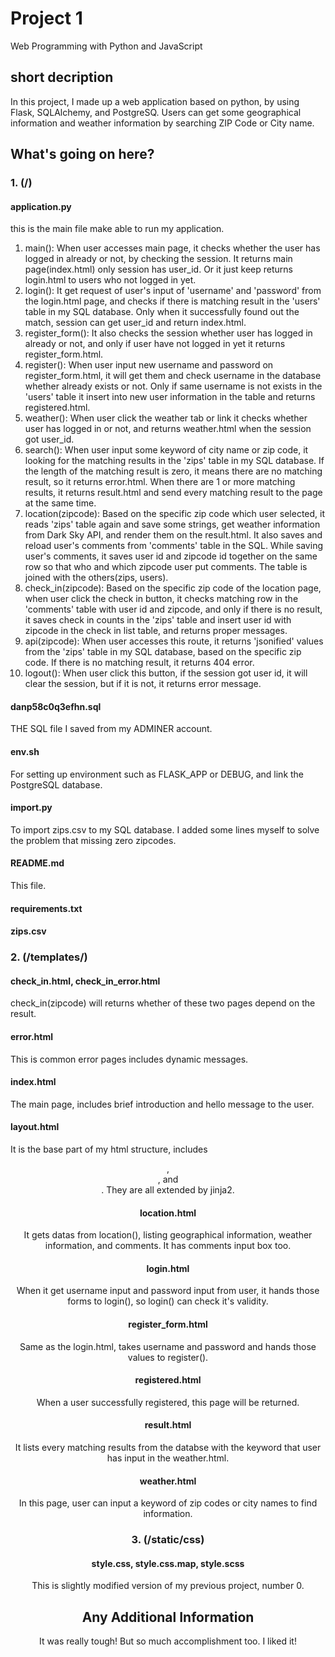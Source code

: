 # Project 1

Web Programming with Python and JavaScript

## short decription
In this project, I made up a web application based on python, by using Flask, SQLAlchemy, and PostgreSQ.
Users can get some geographical information and weather information by searching ZIP Code or City name.

## What's going on here?

### 1. (/)
#### application.py
this is the main file make able to run my application.

1. main(): When user accesses main page, it checks whether the user has logged in already or not, by checking the session. It returns main page(index.html) only session has user_id. Or it just keep returns login.html to users who not logged in yet.
2. login(): It get request of user's input of 'username' and 'password' from the login.html page, and checks if there is matching result in the 'users' table in my SQL database. Only when it successfully found out the match, session can get user_id and return index.html.
3. register_form(): It also checks the session whether user has logged in already or not, and only if user have not logged in yet it returns register_form.html.
4. register(): When user input new username and password on register_form.html, it will get them and check username in the database whether already exists or not. Only if same username is not exists in the 'users' table it insert into new user information in the table and returns registered.html.
5. weather(): When user click the weather tab or link it checks whether user has logged in or not, and returns weather.html when the session got user_id.
6. search(): When user input some keyword of city name or zip code, it looking for the matching results in the 'zips' table in my SQL database. If the length of the matching result is zero, it means there are no matching result, so it returns error.html. When there are 1 or more matching results, it returns result.html and send every matching result to the page at the same time.
7. location(zipcode): Based on the specific zip code which user selected, it reads 'zips' table again and save some strings, get weather information from Dark Sky API, and render them on the result.html. It also saves and reload user's comments from 'comments' table in the SQL. While saving user's comments, it saves user id and zipcode id together on the same row so that who and which zipcode user put comments. The table is joined with the others(zips, users).
8. check_in(zipcode): Based on the specific zip code of the location page, when user click the check in button, it checks matching row in the 'comments' table with user id and zipcode, and only if there is no result, it saves check in counts in the 'zips' table and insert user id with zipcode in the check in list table, and returns proper messages.
9. api(zipcode): When user accesses this route, it returns 'jsonified' values from the 'zips' table in my SQL database, based on the specific zip code. If there is no matching result, it returns 404 error.
10. logout(): When user click this button, if the session got user id, it will clear the session, but if it is not, it returns error message.

#### danp58c0q3efhn.sql
THE SQL file I saved from my ADMINER account.

#### env.sh
For setting up environment such as FLASK_APP or DEBUG, and link the PostgreSQL database.

#### import.py
To import zips.csv to my SQL database. I added some lines myself to solve the problem that missing zero zipcodes.

#### README.md
This file.

#### requirements.txt
#### zips.csv



### 2. (/templates/)
#### check_in.html, check_in_error.html
check_in(zipcode) will returns whether of these two pages depend on the result.

#### error.html
This is common error pages includes dynamic messages.

#### index.html
The main page, includes brief introduction and hello message to the user.

#### layout.html
It is the base part of my html structure, includes <header>, <nav>, and <footer>. They are all extended by jinja2.

#### location.html
It gets datas from location(), listing geographical information, weather information, and comments. It has comments input box too.

#### login.html
When it get username input and password input from user, it hands those forms to login(), so login() can check it's validity.

#### register_form.html
Same as the login.html, takes username and password and hands those values to register().

#### registered.html
When a user successfully registered, this page will be returned.

#### result.html
It lists every matching results from the databse with the keyword that user has input in the weather.html.

#### weather.html
In this page, user can input a keyword of zip codes or city names to find information.



### 3. (/static/css)
#### style.css, style.css.map, style.scss
This is slightly modified version of my previous project, number 0.

## Any Additional Information
It was really tough! But so much accomplishment too. I liked it!
